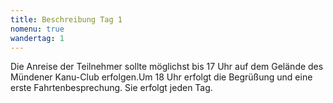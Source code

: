 ```yaml
---
title: Beschreibung Tag 1
nomenu: true
wandertag: 1
---
```


Die Anreise der Teilnehmer sollte möglichst bis 17 Uhr auf dem Gelände des Mündener Kanu-Club erfolgen.Um 18 Uhr erfolgt die Begrüßung und eine erste Fahrtenbesprechung. Sie erfolgt jeden Tag.
